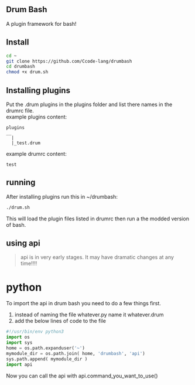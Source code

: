 ## Drum Bash
A plugin framework for bash!
## Install
```bash
cd ~
git clone https://github.com/Ccode-lang/drumbash
cd drumbash
chmod +x drum.sh
```
## Installing plugins
Put the .drum plugins in the plugins folder and list there names in the drumrc file.  
example plugins content:
```
plugins
__
  |
  |_test.drum
```
example drumrc content:
```
test
```
## running
After installing plugins run this in ~/drumbash:
```bash
./drum.sh
```
This will load the plugin files listed in drumrc then run a the modded version of bash.
## using api
> api is in very early stages. It may have dramatic changes at any time!!!!
# python
To import the api in drum bash you need to do a few things first.
1. instead of naming the file whatever.py name it whatever.drum
2. add the below lines of code to the file
```python
#!/usr/bin/env python3
import os
import sys
home = os.path.expanduser('~')
mymodule_dir = os.path.join( home, 'drumbash', 'api')
sys.path.append( mymodule_dir )
import api
```
Now you can call the api with api.command_you_want_to_use()
